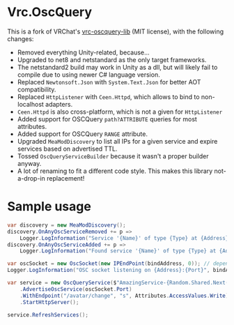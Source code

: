 # Vrc.OscQuery
This is a fork of VRChat's [vrc-oscquery-lib](https://github.com/vrchat-community/vrc-oscquery-lib) (MIT license), with the following changes:
* Removed everything Unity-related, because...
* Upgraded to net8 and netstandard as the only target frameworks.
* The netstandard2 build may work in Unity as a dll, but will likely fail to compile due to using newer C# language version.
* Replaced `Newtonsoft.Json` with `System.Text.Json` for better AOT compatibility.
* Replaced `HttpListener` with `Ceen.Httpd`, which allows to bind to non-localhost adapters.
* `Ceen.Httpd` is also cross-platform, which is not a given for `HttpListener`
* Added support for OSCQuery `path?ATTRIBUTE` queries for most attributes.
* Added support for OSCQuery `RANGE` attribute.
* Upgraded `MeaModDiscovery` to list all IPs for a given service and expire services based on advertised TTL.
* Tossed `OscQueryServiceBuilder` because it wasn't a proper builder anyway.
* A lot of renaming to fit a different code style. This makes this library not-a-drop-in replacement!

# Sample usage
```csharp
var discovery = new MeaModDiscovery();
discovery.OnAnyOscServiceRemoved += p =>
    Logger.LogInformation("Service '{Name}' of type {Type} at {Address}:{Port} left", p.Name, p.Type, p.Address, p.Port);
discovery.OnAnyOscServiceAdded += p => 
    Logger.LogInformation("Found service '{Name}' of type {Type} at {Address}:{Port}", p.Name, p.Type, p.Address, p.Port);

var oscSocket = new OscSocket(new IPEndPoint(bindAddress, 0)); // depends on your OSC lib
Logger.LogInformation("OSC socket listening on {Address}:{Port}", bindAddress, oscSocket.Port);

var service = new OscQueryService($"AmazingService-{Random.Shared.Next():X8}", bindAddress, discovery)
    .AdvertiseOscService(oscSocket.Port)
    .WithEndpoint("/avatar/change", "s", Attributes.AccessValues.Write)
    .StartHttpServer();

service.RefreshServices();
```